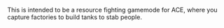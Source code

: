 This is intended to be a resource fighting gamemode for ACE, where you capture factories to build tanks to stab people.
